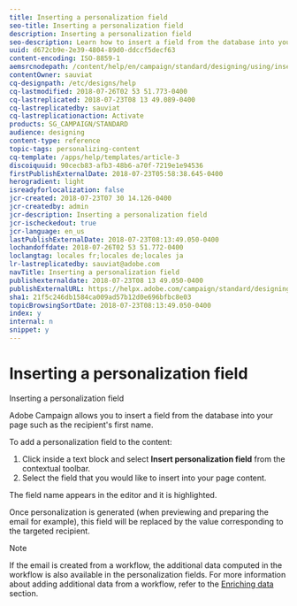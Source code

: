 ```yaml
---
title: Inserting a personalization field
seo-title: Inserting a personalization field
description: Inserting a personalization field
seo-description: Learn how to insert a field from the database into your message such as the recipient's first name.
uuid: d672cb9e-2e39-4804-89d0-ddccf5decf63
content-encoding: ISO-8859-1
aemsrcnodepath: /content/help/en/campaign/standard/designing/using/inserting-a-personalization-field
contentOwner: sauviat
cq-designpath: /etc/designs/help
cq-lastmodified: 2018-07-26T02 53 51.773-0400
cq-lastreplicated: 2018-07-23T08 13 49.089-0400
cq-lastreplicatedby: sauviat
cq-lastreplicationaction: Activate
products: SG_CAMPAIGN/STANDARD
audience: designing
content-type: reference
topic-tags: personalizing-content
cq-template: /apps/help/templates/article-3
discoiquuid: 90cecb83-afb3-48b6-a70f-7219e1e94536
firstPublishExternalDate: 2018-07-23T05:58:38.645-0400
herogradient: light
isreadyforlocalization: false
jcr-created: 2018-07-23T07 30 14.126-0400
jcr-createdby: admin
jcr-description: Inserting a personalization field
jcr-ischeckedout: true
jcr-language: en_us
lastPublishExternalDate: 2018-07-23T08:13:49.050-0400
lochandoffdate: 2018-07-26T02 53 51.772-0400
loclangtag: locales fr;locales de;locales ja
lr-lastreplicatedby: sauviat@adobe.com
navTitle: Inserting a personalization field
publishexternaldate: 2018-07-23T08 13 49.050-0400
publishExternalURL: https://helpx.adobe.com/campaign/standard/designing/using/inserting-a-personalization-field.html
sha1: 21f5c246db1584ca009ad57b12d0e696bfbc8e03
topicBrowsingSortDate: 2018-07-23T08:13:49.050-0400
index: y
internal: n
snippet: y
---
```


# Inserting a personalization field

Inserting a personalization field

Adobe Campaign allows you to insert a field from the database into your page such as the recipient's first name.

To add a personalization field to the content:

1. Click inside a text block and select **Insert personalization field** from the contextual toolbar.
1. Select the field that you would like to insert into your page content.

The field name appears in the editor and it is highlighted.

Once personalization is generated (when previewing and preparing the email for example), this field will be replaced by the value corresponding to the targeted recipient.

>[!NOTE]
>
>If the email is created from a workflow, the additional data computed in the workflow is also available in the personalization fields. For more information about adding additional data from a workflow, refer to the [Enriching data](../../automating/using/targeting-data.md#enriching-data) section.

